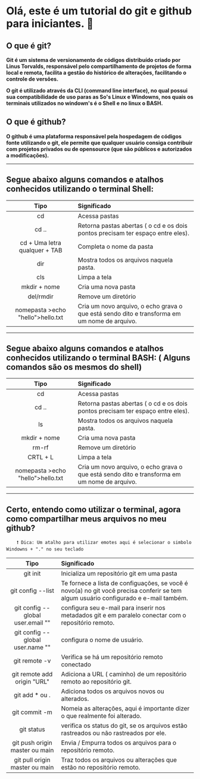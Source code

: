 # Olá, este é um tutorial do git e github para iniciantes. :hamster:  


## O que é git? 

**Git é um sistema de versionamento de códigos distribuído criado por Linus Torvalds, responsável pelo compartilhamento de projetos de forma local e remota,
facilita a gestão do histórico de alterações, facilitando o controle de versões.**

**O git é utilizado através da CLI (command line interface), no qual possui sua compatibilidade de uso paras as So's Linux e Windowns, nos quais os terminais utilizados no windown's é o Shell e no linux o BASH.**

## O que é github?


**O github é uma plataforma responsável pela hospedagem de códigos fonte utilizando o git, ele permite que qualquer usuário consiga contribuir com projetos privados ou de opensource (que são públicos e autorizados a modificações).**

---
## Segue abaixo alguns comandos e atalhos conhecidos utilizando o terminal Shell:

| Tipo | Significado|
|:---------------------------------------:|:---------------------------------------------------------------------|
cd  | Acessa pastas
cd ..  | Retorna pastas abertas ( o cd e os dois pontos precisam ter espaço entre eles).
cd + Uma letra qualquer + TAB | Completa o nome da pasta
dir | Mostra todos os arquivos naquela pasta.
cls | Limpa a tela
mkdir + nome | Cria uma nova pasta
del/rmdir | Remove um diretório 
nomepasta >echo "hello">hello.txt | Cria um novo arquivo, o echo grava o que está sendo dito e transforma em um nome de arquivo.

---

## Segue abaixo alguns comandos e atalhos conhecidos utilizando o terminal BASH: ( Alguns comandos são os mesmos do shell)

| Tipo | Significado|
|:---------------------------------------:|:---------------------------------------------------------------------|
cd | Acessa pastas
cd .. | Retorna pastas abertas ( o cd e os dois pontos precisam ter espaço entre eles).
ls | Mostra todos os arquivos naquela pasta.
mkdir + nome | Cria uma nova pasta
rm-rf | Remove um diretório 
CRTL + L | Limpa a tela
nomepasta >echo "hello">hello.txt | Cria um novo arquivo, o echo grava o que está sendo dito e transforma em um nome de arquivo.

--- 

## Certo, entendo como utilizar o terminal, agora como compartilhar meus arquivos no meu github? 

        ❗ Dica: Um atalho para utilizar emotes aqui é selecionar o simbolo Windowns + "." no seu teclado

| Tipo | Significado|
|:---------------------------------------:|:----------------------------------------------------------------------------------------------|
git init | Inicializa um repositório git em uma pasta 
git config --list | Te fornece a lista de configuações, se você é novo(a) no git você precisa conferir se tem algum usuário configurado e e-mail também. 
git config --global user.email "" | configura seu e-mail para inserir nos metadados git e em paralelo conectar com o repositório remoto. 
git config --global user.name "" | configura o nome de usuário. 
git remote -v | Verifica se há um repositório remoto conectado
git remote add origin "URL" | Adiciona a URL ( caminho) de um repositório remoto ao repositório git. 
git add * ou . | Adiciona todos os arquivos novos ou alterados. 
git commit -m | Nomeia as alterações, aqui é importante dizer o que realmente foi alterado. 
git status | verifica os status do git, se os arquivos estão rastreados ou não rastreados por ele.
git push origin master ou main | Envia / Empurra todos os arquivos para o repositório remoto. 
git pull origin master ou main | Traz todos os arquivos ou alterações que estão no repositório remoto. 





